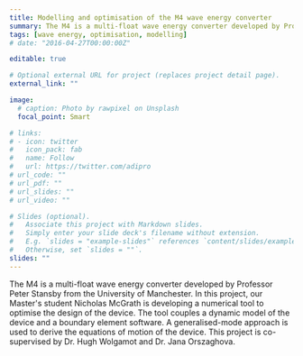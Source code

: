 ```yaml
---
title: Modelling and optimisation of the M4 wave energy converter
summary: The M4 is a multi-float wave energy converter developed by Professor Peter Stansby from the University of Manchester. This project seeks to develop a numerical tool to optimise the design of the device. The tool couples a dynamic model of the device and a boundary element software.  
tags: [wave energy, optimisation, modelling]
# date: "2016-04-27T00:00:00Z"

editable: true

# Optional external URL for project (replaces project detail page).
external_link: ""

image:
  # caption: Photo by rawpixel on Unsplash
  focal_point: Smart

# links:
# - icon: twitter
#   icon_pack: fab
#   name: Follow
#   url: https://twitter.com/adipro
# url_code: ""
# url_pdf: ""
# url_slides: ""
# url_video: ""

# Slides (optional).
#   Associate this project with Markdown slides.
#   Simply enter your slide deck's filename without extension.
#   E.g. `slides = "example-slides"` references `content/slides/example-slides.md`.
#   Otherwise, set `slides = ""`.
slides: ""
---
```


The M4 is a multi-float wave energy converter developed by Professor Peter Stansby from the University of Manchester. In this project, our Master's student Nicholas McGrath is developing a numerical tool to optimise the design of the device. The tool couples a dynamic model of the device and a boundary element software. A generalised-mode approach is used to derive the equations of motion of the device.
This project is co-supervised by Dr. Hugh Wolgamot and Dr. Jana Orszaghova. 
